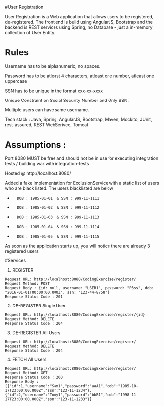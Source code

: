 #User Registration

User Registration is a Web application that allows users to be registered, de-registered. The front end is build using AngularJS, Bootstrap
and the backend is REST services using Spring, no Database - just a in-memory collection of User Entity.


# Rules

Username has to be alphanumeric, no spaces.

Password has to be atleast 4 characters, atleast one number, atleast one uppercase

SSN has to be unique in the format xxx-xx-xxxx 

Unique Constraint on Social Security Number and Only SSN.

Multiple users can have same username.

Tech stack : Java, Spring, AngularJS, Bootstrap, Maven, Mockito, JUnit, rest-assured, REST WebSerivce, Tomcat

# Assumptions :

Port 8080 MUST be free and should not be in use for executing integration tests / building war with integration-tests

Hosted @ http://localhost:8080/

Added a fake implementation for ExclusionService with a static list of users who are black listed. The users blacklisted are below

*		DOB : 1985-01-01  & SSN : 999-11-1111
*		DOB : 1985-01-02  & SSN : 999-11-1112
*		DOB : 1985-01-03  & SSN : 999-11-1113
*		DOB : 1985-01-04  & SSN : 999-11-1114
*		DOB : 1985-01-05  & SSN : 999-11-1115
		
As soon as the application starts up, you will notice there are already 3 registered users 


#Services 
1. REGISTER

```
Request URL: http://localhost:8080/CodingExercise/register/
Request Method: POST  
Request Body : {id: null, username: "USER1", password: "P3ss", dob: "2016-01-01T00:00:00.000Z", ssn: "123-44-8758"}
Response Status Code : 201
```

2. DE-REGISTER Single User
```
Request URL: http://localhost:8080/CodingExercise/register/{id}
Request Method: DELETE  
Response Status Code : 204
```

3. DE-REGISTER All Users
```
Request URL: http://localhost:8080/CodingExercise/register/
Request Method: DELETE  
Response Status Code : 204
```

4. FETCH All Users
```
Request URL: http://localhost:8080/CodingExercise/register/
Request Method: GET  
Response Status Code : 200
Response Body : [{"id":1,"username":"Sam1","password":"aaA1","dob":"1985-10-17T23:00:00.000Z","ssn":"123-11-1234"},{"id":2,"username":"Tomy1","password":"bbB1","dob":"1998-11-17T23:00:00.000Z","ssn":"123-11-1233"}]
```





		